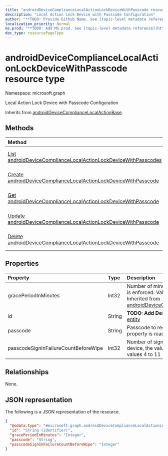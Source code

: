 ```yaml
---
title: "androidDeviceComplianceLocalActionLockDeviceWithPasscode resource type"
description: "Local Action Lock Device with Passcode Configuration"
author: "**TODO: Provide Github Name. See [topic-level metadata reference](https://msgo.azurewebsites.net/add/document/guidelines/metadata.html#topic-level-metadata)**"
localization_priority: Normal
ms.prod: "**TODO: Add MS prod. See [topic-level metadata reference](https://msgo.azurewebsites.net/add/document/guidelines/metadata.html#topic-level-metadata)**"
doc_type: resourcePageType
---
```


# androidDeviceComplianceLocalActionLockDeviceWithPasscode resource type

Namespace: microsoft.graph



Local Action Lock Device with Passcode Configuration


Inherits from [androidDeviceComplianceLocalActionBase](../resources/androiddevicecompliancelocalactionbase.md).

## Methods
|Method|Return type|Description|
|:---|:---|:---|
|[List androidDeviceComplianceLocalActionLockDeviceWithPasscodes](../api/androiddevicecompliancelocalactionlockdevicewithpasscode-list.md)|[androidDeviceComplianceLocalActionLockDeviceWithPasscode](../resources/androiddevicecompliancelocalactionlockdevicewithpasscode.md) collection|Get a list of the [androidDeviceComplianceLocalActionLockDeviceWithPasscode](../resources/androiddevicecompliancelocalactionlockdevicewithpasscode.md) objects and their properties.|
|[Create androidDeviceComplianceLocalActionLockDeviceWithPasscode](../api/androiddevicecompliancelocalactionlockdevicewithpasscode-create.md)|[androidDeviceComplianceLocalActionLockDeviceWithPasscode](../resources/androiddevicecompliancelocalactionlockdevicewithpasscode.md)|Create a new [androidDeviceComplianceLocalActionLockDeviceWithPasscode](../resources/androiddevicecompliancelocalactionlockdevicewithpasscode.md) object.|
|[Get androidDeviceComplianceLocalActionLockDeviceWithPasscode](../api/androiddevicecompliancelocalactionlockdevicewithpasscode-get.md)|[androidDeviceComplianceLocalActionLockDeviceWithPasscode](../resources/androiddevicecompliancelocalactionlockdevicewithpasscode.md)|Read the properties and relationships of an [androidDeviceComplianceLocalActionLockDeviceWithPasscode](../resources/androiddevicecompliancelocalactionlockdevicewithpasscode.md) object.|
|[Update androidDeviceComplianceLocalActionLockDeviceWithPasscode](../api/androiddevicecompliancelocalactionlockdevicewithpasscode-update.md)|[androidDeviceComplianceLocalActionLockDeviceWithPasscode](../resources/androiddevicecompliancelocalactionlockdevicewithpasscode.md)|Update the properties of an [androidDeviceComplianceLocalActionLockDeviceWithPasscode](../resources/androiddevicecompliancelocalactionlockdevicewithpasscode.md) object.|
|[Delete androidDeviceComplianceLocalActionLockDeviceWithPasscode](../api/androiddevicecompliancelocalactionlockdevicewithpasscode-delete.md)|None|Deletes an [androidDeviceComplianceLocalActionLockDeviceWithPasscode](../resources/androiddevicecompliancelocalactionlockdevicewithpasscode.md) object.|

## Properties
|Property|Type|Description|
|:---|:---|:---|
|gracePeriodInMinutes|Int32|Number of minutes to wait till a local action is enforced. Valid values 0 to 2147483647 Inherited from [androidDeviceComplianceLocalActionBase](../resources/androiddevicecompliancelocalactionbase.md)|
|id|String|**TODO: Add Description** Inherited from [entity](../resources/entity.md)|
|passcode|String|Passcode to reset to Android device. This property is read-only.|
|passcodeSignInFailureCountBeforeWipe|Int32|Number of sign in failures before wiping device, the value can be 4-11. Valid values 4 to 11|

## Relationships
None.

## JSON representation
The following is a JSON representation of the resource.
<!-- {
  "blockType": "resource",
  "keyProperty": "id",
  "@odata.type": "microsoft.graph.androidDeviceComplianceLocalActionLockDeviceWithPasscode",
  "baseType": "microsoft.graph.androidDeviceComplianceLocalActionBase",
  "openType": false
}
-->
``` json
{
  "@odata.type": "#microsoft.graph.androidDeviceComplianceLocalActionLockDeviceWithPasscode",
  "id": "String (identifier)",
  "gracePeriodInMinutes": "Integer",
  "passcode": "String",
  "passcodeSignInFailureCountBeforeWipe": "Integer"
}
```

